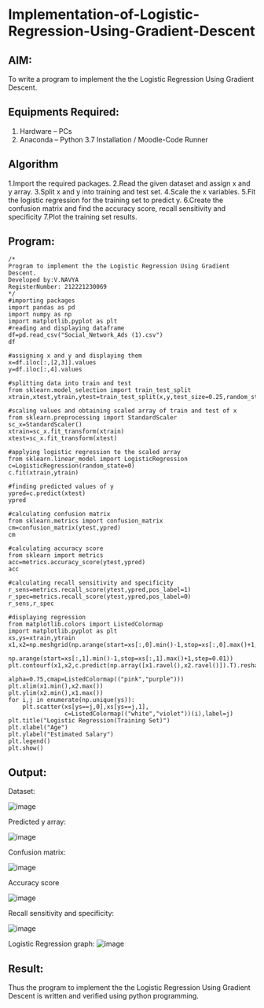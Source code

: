 # Implementation-of-Logistic-Regression-Using-Gradient-Descent

## AIM:
To write a program to implement the the Logistic Regression Using Gradient Descent.

## Equipments Required:
1. Hardware – PCs
2. Anaconda – Python 3.7 Installation / Moodle-Code Runner

## Algorithm
1.Import the required packages.
2.Read the given dataset and assign x and y array.
3.Split x and y into training and test set.
4.Scale the x variables.
5.Fit the logistic regression for the training set to predict y.
6.Create the confusion matrix and find the accuracy score, recall sensitivity and specificity
7.Plot the training set results.

## Program:
```
/*
Program to implement the the Logistic Regression Using Gradient Descent.
Developed by:V.NAVYA
RegisterNumber: 212221230069  
*/
#importing packages
import pandas as pd
import numpy as np
import matplotlib.pyplot as plt
#reading and displaying dataframe
df=pd.read_csv("Social_Network_Ads (1).csv")
df

#assigning x and y and displaying them
x=df.iloc[:,[2,3]].values
y=df.iloc[:,4].values 

#splitting data into train and test
from sklearn.model_selection import train_test_split
xtrain,xtest,ytrain,ytest=train_test_split(x,y,test_size=0.25,random_state=0)

#scaling values and obtaining scaled array of train and test of x
from sklearn.preprocessing import StandardScaler
sc_x=StandardScaler()
xtrain=sc_x.fit_transform(xtrain)
xtest=sc_x.fit_transform(xtest)

#applying logistic regression to the scaled array
from sklearn.linear_model import LogisticRegression
c=LogisticRegression(random_state=0)
c.fit(xtrain,ytrain)

#finding predicted values of y
ypred=c.predict(xtest)
ypred

#calculating confusion matrix
from sklearn.metrics import confusion_matrix
cm=confusion_matrix(ytest,ypred)
cm

#calculating accuracy score
from sklearn import metrics
acc=metrics.accuracy_score(ytest,ypred)
acc

#calculating recall sensitivity and specificity
r_sens=metrics.recall_score(ytest,ypred,pos_label=1)
r_spec=metrics.recall_score(ytest,ypred,pos_label=0)
r_sens,r_spec

#displaying regression 
from matplotlib.colors import ListedColormap
import matplotlib.pyplot as plt
xs,ys=xtrain,ytrain
x1,x2=np.meshgrid(np.arange(start=xs[:,0].min()-1,stop=xs[:,0].max()+1,step=0.01),
               np.arange(start=xs[:,1].min()-1,stop=xs[:,1].max()+1,step=0.01))
plt.contourf(x1,x2,c.predict(np.array([x1.ravel(),x2.ravel()]).T).reshape(x1.shape),
                            alpha=0.75,cmap=ListedColormap(("pink","purple")))
plt.xlim(x1.min(),x2.max())
plt.ylim(x2.min(),x1.max())
for i,j in enumerate(np.unique(ys)):
    plt.scatter(xs[ys==j,0],xs[ys==j,1],
                c=ListedColormap(("white","violet"))(i),label=j)
plt.title("Logistic Regression(Training Set)")
plt.xlabel("Age")
plt.ylabel("Estimated Salary")
plt.legend()
plt.show()
```


## Output:
Dataset:

![image](https://user-images.githubusercontent.com/94165327/173841039-8b5da57e-8aeb-4c5b-8670-851ca59bc45f.png)

Predicted y array:

![image](https://user-images.githubusercontent.com/94165327/173841114-70edf147-d5ac-44f0-a71d-8d8bd48e3571.png)

Confusion matrix:

![image](https://user-images.githubusercontent.com/94165327/173841171-87bcc91b-d579-42e0-a718-2d3aeda08576.png)

Accuracy score

![image](https://user-images.githubusercontent.com/94165327/173841231-3112155d-2512-4a2a-9e70-2c4986bd7b1b.png)

Recall sensitivity and specificity:

![image](https://user-images.githubusercontent.com/94165327/173841300-a0dac957-f61b-4910-a1c6-a6aa9c1d6764.png)

Logistic Regression graph:
![image](https://user-images.githubusercontent.com/94165327/173841370-939f7ef8-31a6-40f4-a3fc-b2bbf55df1e8.png)



## Result:
Thus the program to implement the the Logistic Regression Using Gradient Descent is written and verified using python programming.

